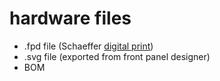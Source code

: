 # hardware files

- .fpd file (Schaeffer [digital print](https://www.schaeffer-ag.de/en/graphics/printing/))
- .svg file (exported from front panel designer)
- BOM
